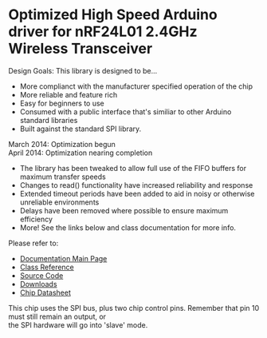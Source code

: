 # Optimized High Speed Arduino driver for nRF24L01 2.4GHz Wireless Transceiver
  
Design Goals: This library is designed to be...  
  
* More complianct with the manufacturer specified operation of the chip  
* More reliable and feature rich  
* Easy for beginners to use  
* Consumed with a public interface that's similiar to other Arduino standard libraries  
* Built against the standard SPI library.   
  
March 2014: Optimization begun  
April 2014: Optimization nearing completion    
* The library has been tweaked to allow full use of the FIFO buffers for maximum transfer speeds  
* Changes to read() functionality have increased reliability and response  
* Extended timeout periods have been added to aid in noisy or otherwise unreliable environments  
* Delays have been removed where possible to ensure maximum efficiency  
* More! See the links below and class documentation for more info.  
  
Please refer to:  
  
* [Documentation Main Page](http://tmrh20.github.io/)  
* [Class Reference]( http://tmrh20.github.io/RF24/classRF24.html)  
* [Source Code](https://github.com/tmrh20/RF24)  
* [Downloads](https://github.com/TMRh20/RF24/archive/master.zip)  
* [Chip Datasheet](http://www.nordicsemi.com/files/Product/data_sheet/nRF24L01_Product_Specification_v2_0.pdf)  
  
This chip uses the SPI bus, plus two chip control pins.  Remember that pin 10 must still remain an output, or  
the SPI hardware will go into 'slave' mode.  

